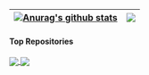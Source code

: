| <a href="https://github.com/anuraghazra/github-readme-stats"><img align="center" src="https://github-readme-stats.vercel.app/api?username=june65&show_icons=true&include_all_commits=true&theme=buefy&hide_border=true" alt="Anurag's github stats" /></a> | <a href="https://github.com/anuraghazra/github-readme-stats"><img align="center" src="https://github-readme-stats.vercel.app/api/top-langs/?username=june65&exclude_repo=OS_PintOS_project&theme=buefy&hide_border=true&langs_count=4" /></a> |
| ------------- | ------------- |

#### Top Repositories

<a href="https://github.com/june65/Computer_vision">
  <img align="center" src="https://github-readme-stats.vercel.app/api/pin/?username=june65&repo=Computer_vision&theme=buefy" />
</a>
<a href="https://github.com/june65/animalpose_study">
  <img align="center" src="https://github-readme-stats.vercel.app/api/pin/?username=june65&repo=animalpose_study&theme=buefy" />
</a>
